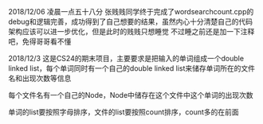 2018/12/06 凌晨一点五十八分
张贱贱同学终于完成了wordsearchcount.cpp的debug和逻辑完善，成功得到了自己想要的结果，虽然内心十分清楚自己的代码架构应该可以进一步优化，但是此时的贱贱只想睡觉
不过睡之前还是加一下注释吧，免得哥哥看不懂

2018/12/3
这是CS24的期末项目，主要要求是把输入的单词组成一个double linked list，每个单词同时有一个自己的double linked list来储存单词所在的文件名和出现次数等信息

每个文件名有一个自己的Node，Node中储存在这个文件中这个单词的出现次数

单词的list要按照字母排序，文件的list要按照count排序，count多的在前面
